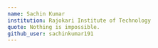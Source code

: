 ```yaml
---
name: Sachin Kumar
institution: Rajokari Institute of Technology
quote: Nothing is impossible.
github_user: sachinkumar191
---
```

